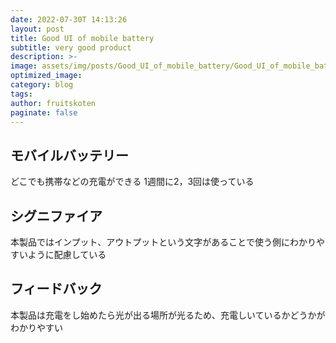 ```yaml
---
date: 2022-07-30T 14:13:26
layout: post
title: Good UI of mobile battery
subtitle: very good product
description: >-
image: assets/img/posts/Good_UI_of_mobile_battery/Good_UI_of_mobile_battery.jpg
optimized_image: 
category: blog
tags: 
author: fruitskoten
paginate: false
---
```


## モバイルバッテリー

どこでも携帯などの充電ができる
1週間に2，3回は使っている

## シグニファイア

本製品ではインプット、アウトプットという文字があることで使う側にわかりやすいように配慮している


## フィードバック

本製品は充電をし始めたら光が出る場所が光るため、充電しいているかどうかがわかりやすい
